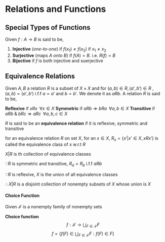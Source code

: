 # Relations and Functions
## Special Types of Functions
Given $f : A\rightarrow B$ is said to be, 
1. **Injective** (*one-to-one*) if $f(x_1)\neq f(x_2)$ if $x_1 \neq x_2$
2. **Surjective** (maps $A$ *onto* $B$) if $f(A)=B$. i.e. $R(f)=B$
3. **Bijective** if $f$ is both injective and suerjective 
## Equivalence Relations 
Given $A, B$ a relation $R$ is a subset of $X \times X$ and for $(a, b) \in R, (a',b')\in R$ , $(a,b)=(a',b')$ i.f.f $a=a'$ and $b=b'$. We denote it as $aRb$.  A relation $R$ is said to be,

**Reflexive** if $xRx\;\; \forall x\in X$
**Symmetric** if $aRb \Rightarrow bRa\;\; \forall a,b\in X$
**Transitive** if $aRb \; \& \; bRc \Rightarrow aRc \;\; \forall a,b,c\in X$

$R$ is said to be an **equivalence relation** if it is reflexive, symmetric and transitive 

for an equivalence relation $R$ on set $X$, for an $x\in X$, $R_x=\left\{x'|x' \in X,xRx' \right\}$ is called the equivalence class of $x$ w.r.t $R$ 

$X|R$ is th collection of equivalence classes 

$\because R$ is symmetric and transitive, $R_a = R_b$ i.f.f $aRb$ 

$\because R$ is reflexive, $X$ is the union of all equivalence classes

$\therefore X|R$ is a disjoint collection of nonempty subsets of $X$ whose union is $X$ 

#### Choice Function 
Given $\mathcal{F}$ is a nonempty family of nonempty sets

**Choice function** $$f:\mathcal{F}\rightarrow \bigcup_{F\in\mathcal{F}} F$$
$$f=\left\{f(F)\in\bigcup_{F\in\mathcal{F}}F:f(F)\in F\right\}$$

